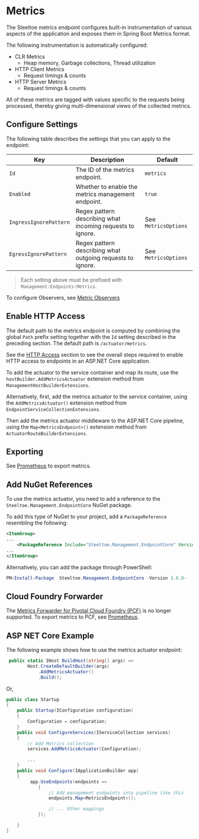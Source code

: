 # Metrics

The Steeltoe metrics endpoint configures built-in instrumentation of various aspects of the application and exposes them in Spring Boot Metrics format.

The following instrumentation is automatically configured:

* CLR Metrics
  * Heap memory, Garbage collections, Thread utilization
* HTTP Client Metrics
  * Request timings & counts
* HTTP Server Metrics
  * Request timings & counts

All of these metrics are tagged with values specific to the requests being processed, thereby giving multi-dimensional views of the collected metrics.

## Configure Settings

The following table describes the settings that you can apply to the endpoint:

| Key | Description | Default |
| --- | --- | --- |
| `Id` | The ID of the metrics endpoint. | `metrics` |
| `Enabled` | Whether to enable the metrics management endpoint. | `true` |
| `IngressIgnorePattern` | Regex pattern describing what incoming requests to ignore. | See `MetricsOptions` |
| `EgressIgnorePattern` | Regex pattern describing what outgoing requests to ignore. | See `MetricsOptions` |

>Each setting above must be prefixed with `Management:Endpoints:Metrics`.

To configure Observers, see [Metric Observers](./metric-observers.html)

## Enable HTTP Access

The default path to the metrics endpoint is computed by combining the global `Path` prefix setting together with the `Id` setting described in the preceding section. The default path is `/actuator/metrics`.

See the [HTTP Access](./using-endpoints.html#http-access) section to see the overall steps required to enable HTTP access to endpoints in an ASP.NET Core application.

To add the actuator to the service container and map its route, use the `hostBuilder.AddMetricsActuator` extension method from `ManagementHostBuilderExtensions`.

Alternatively, first, add the metrics actuator to the service container, using the `AddMetricsActuator()` extension method from `EndpointServiceCollectionExtensions`.

Then add the metrics actuator middleware to the ASP.NET Core pipeline, using the `Map<MetricsEndpoint>()` extension method from `ActuatorRouteBuilderExtensions`.

## Exporting

See [Prometheus](./prometheus.html) to export metrics.

## Add NuGet References

To use the metrics actuator, you need to add a reference to the `Steeltoe.Management.EndpointCore` NuGet package.

To add this type of NuGet to your project, add a `PackageReference` resembling the following:

```xml
<ItemGroup>
...
    <PackageReference Include="Steeltoe.Management.EndpointCore" Version= "3.0.0"/>
...
</ItemGroup>
```

Alternatively, you can add the package through PowerShell:

```powershell
PM>Install-Package  Steeltoe.Management.EndpointCore -Version 3.0.0-
```

## Cloud Foundry Forwarder

 The [Metrics Forwarder for Pivotal Cloud Foundry (PCF)](https://docs.pivotal.io/metrics-forwarder/) is no longer supported. To export metrics to PCF, see [Prometheus](./prometheus.html).

## ASP NET Core Example

The following example shows how to use the metrics actuator endpoint:

```csharp
 public static IHost BuildHost(string[] args) =>
        Host.CreateDefaultBuilder(args)
            .AddMetricsActuator()
            .Build();
```

Or,

```csharp
public class Startup
{
    public Startup(IConfiguration configuration)
    {
        Configuration = configuration;
    }
    public void ConfigureServices(IServiceCollection services)
    {
        // Add Metrics collection
        services.AddMetricsActuator(Configuration);

        ...
    }
    public void Configure(IApplicationBuilder app)
    {
         app.UseEndpoints(endpoints =>
            {
                // Add management endpoints into pipeline like this
                endpoints.Map<MetricsEndpoint>();

                // ... Other mappings
            });

    }
}
```
